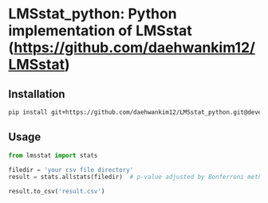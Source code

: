 # LMSstat_python: Python implementation of LMSstat (https://github.com/daehwankim12/LMSstat)

## Installation

```bash
pip install git+https://github.com/daehwankim12/LMSstat_python.git@develop
```

## Usage

```python
from lmsstat import stats

filedir = 'your csv file directory'
result = stats.allstats(filedir)  # p-value adjusted by Bonferroni method

result.to_csv('result.csv')
```
